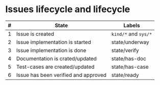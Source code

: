 # Issues lifecycle and lifecycle

| # | State                                | Labels               |
|---|--------------------------------------|----------------------|
| 1 | Issue is created                     | `kind/*` and `sys/*` |
| 2 | Issue implementation is started      | state/underway       |
| 3 | Issue implementation is done         | state/verify         |
| 4 | Documentation is crated/updated      | state/has-doc        |
| 5 | Test-cases are created/updated       | state/has-case       |
| 6 | Issue has been verified and approved | state/ready          |
